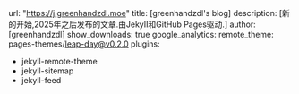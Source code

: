 url: "https://j.greenhandzdl.moe"
title: [greenhandzdl's  blog]
description: [新的开始,2025年之后发布的文章.由JekyII和GitHub Pages驱动.]
author: [greenhandzdl]
show_downloads: true
google_analytics:
remote_theme: pages-themes/leap-day@v0.2.0
plugins:
  - jekyll-remote-theme
  - jekyll-sitemap
  - jekyll-feed
